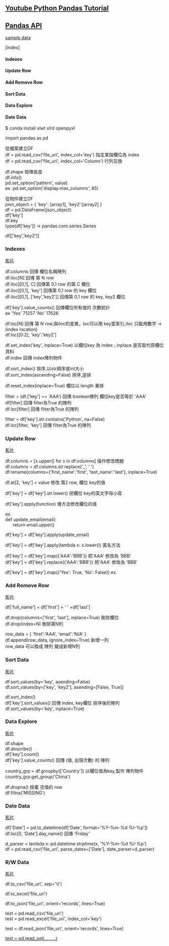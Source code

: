 
## [Youtube Python Pandas Tutorial](https://www.youtube.com/watch?v=ZyhVh-qRZPA&list=PL-osiE80TeTsWmV9i9c58mdDCSskIFdDS&index=1&ab_channel=CoreySchafer)  

## [Pandas API](https://pandas.pydata.org/pandas-docs/stable/reference/index.html)  

[sample data](https://insights.stackoverflow.com/survey)  

[index]  
#### Indexes  
#### Update Row  
#### Add Remove Row  
#### Sort Data  
#### Data Explore  
#### Date Data  

$ conda install xlwt xlrd openpyxl  

import pandas as pd  

從檔案建立DF   
df = pd.read_csv('file_uri', index_col='key')   指定某個欄位為 index  
df = pd.read_csv('file_uri', index_col='Column')   行列互換    


df.shape  矩陣長度  
df.info()  
pd.set_option('pattern', value)  
ex. pd.set_option('display.max_columns', 85)  

從物件建立DF  
josn_object = { 'key': [array1], 'key2':[array2] }  
df = pd.DataFrame(json_object)  
df['key']  
df.key  
type(df['key'])  -> pandas.core.series.Series  

df[['key','key2']]  


### Indexes  

[影片](https://www.youtube.com/watch?v=Lw2rlcxScZY&list=PL-osiE80TeTsWmV9i9c58mdDCSskIFdDS&index=4&ab_channel=CoreySchafer)  

df.columns  回傳 欄位名稱陣列  
df.iloc[N]  回傳 第 N row  
df.iloc[[0,1], C] 回傳第 0,1 row 的第 C 欄位  
df.iloc[[0,1], 'key'] 回傳第 0,1 row 的 key 欄位  
df.iloc[[0,1], ['key','key2']] 回傳第 0,1 row 的 key, key2 欄位  

df['key'].value_counts()  回傳欄位所有值的 次數統計  
ex 'Yes' 71257  'No' 17626  

df.loc[N]  回傳 第 N row,與iloc的差異，loc可以用 key當索引,iloc 只能用數字 ->(index location)   
df.loc[[0:2], 'key':'key2']  

df.set_index('key', inplace=True)  以欄位key 為 index ; inplace 是否取代原欄位資料  
df.index  回傳 index陣列物件  

df.sort_index()  排序,以str順序或int大小  
df.sort_index(ascending=False)  排序,逆排  

df.reset_index(inplace=True)  欄位以 length 重排  

filter = (df.['key'] == 'AAA') 回傳 boolean陣列 欄位key是否等於 'AAA'   
df[filter]  回傳 filter為True 的陣列  
df.loc[filter]  回傳 filter為True 的陣列    

filter = df['key'].str.contains('Python', na=False)  
df.loc[filter, 'key']  回傳 filter為True 的陣列    


### Update Row  

[影片](https://www.youtube.com/watch?v=DCDe29sIKcE&list=PL-osiE80TeTsWmV9i9c58mdDCSskIFdDS&index=5&ab_channel=CoreySchafer)  

df.columns = [x.upper() for x in df.columns]  操作修改標題   
df.columns = df.columns.str.replace('_', ' ')   
df.rename(columns={'first_name':'first', 'last_name':'last'}, inplace=True)  

df.at[2, 'key'] = value  修改 第2 row, 欄位 key的值  

df['key'] = df['key'].str.lower()  把欄位 key的英文字母小寫  

df['key'].apply(function)  傳方法修改欄位的值  

ex.  
def update_email(email):  
&nbsp; &nbsp; &nbsp; return email.upper()  

df['key'] = df['key'].apply(update_email)  

df['key'] = df['key'].apply(lambda x: x.lower())   匿名方法  

df['key'] = df['key'].map({'AAA':'BBB'})  把'AAA' 修改為 'BBB'  
df['key'] = df['key'].replace({'AAA':'BBB'})  把'AAA' 修改為 'BBB'  

df['key'] = df['key'].map({'Yes': True, 'No': False})  ex.  


### Add Remove Row  

[影片](https://www.youtube.com/watch?v=HQ6XO9eT-fc&list=PL-osiE80TeTsWmV9i9c58mdDCSskIFdDS&index=6&ab_channel=CoreySchafer)  

df['full_name'] = df['first'] + ' ' +df['last']  

df.drop(columns=['first', 'last'], inplace=True)  刪除欄位  
df.drop(index=N)   刪除第N列  

row_data = { 'first':'AAA', 'email':'N/A' }  
df.append(row_data, ignore_index=True) 新增一列    
row_data 可以換成 陣列 變成新增N列    


### Sort Data  

[影片](https://www.youtube.com/watch?v=T11QYVfZoD0&list=PL-osiE80TeTsWmV9i9c58mdDCSskIFdDS&index=7&ab_channel=CoreySchafer)  

df.sort_values(by='key', asending=False)  
df.sort_values(by=['key', 'key2'], asending=[False, True])   

df.sort_index()  
df['key'].sort_values()  回傳 index, key欄位 排序後的陣列  
df.sort_values(by='key', inplace=True)  


### Data Explore  

[影片](https://www.youtube.com/watch?v=txMdrV1Ut64&list=PL-osiE80TeTsWmV9i9c58mdDCSskIFdDS&index=8&ab_channel=CoreySchafer)  

df.shape  
df.describe()  
df['key'].count()  
df['key'].value_counts()   回傳 (值, 出現次數) 的 陣列  

country_grp = df.groupby(['Country'])  以欄位值為key,製作 陣列物件  
country_grp.get_group('China')  

df.dropna()  捨棄 空值的 row  
df.fillna('MISSING')  


### Date Data  

[影片](https://www.youtube.com/watch?v=UFuo7EHI8zc&list=PL-osiE80TeTsWmV9i9c58mdDCSskIFdDS&index=10&ab_channel=CoreySchafer)  

df['Date'] = pd.to_datetime(df['Date', format='%Y-%m-%d %I-%p'])  
df.loc[0, 'Date'].day_name()   回傳 'Friday'  

d_parser = lambda x: pd.datetime.strptime(x, '%Y-%m-%d %I-%p')  
df = pd.read_csv('file_uri', parse_dates=['Date'], date_parser=d_parser)   


### R/W Data  

[影片](https://www.youtube.com/watch?v=N6hyN6BW6ao&list=PL-osiE80TeTsWmV9i9c58mdDCSskIFdDS&index=11&ab_channel=CoreySchafer)  

df.to_csv('file_uri', sep='\t')  

df.to_excel('file_uri')  

df.to_json('file_uri', orient='records', lines=True)  

test = pd.read_csv('file_uri')  
test = pd.read_excel('file_uri', index_col='key')  

test = df.read_json('file_uri', orient='records', lines=True)  

[test = pd.read_sql(.........)](https://youtu.be/N6hyN6BW6ao?list=PL-osiE80TeTsWmV9i9c58mdDCSskIFdDS&t=1561)  



